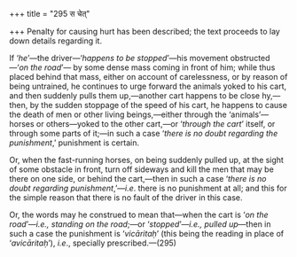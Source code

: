 +++
title = "295 स चेत्"

+++
Penalty for causing hurt has been described; the text proceeds to lay
down details regarding it.

If ‘*he*’—the driver—‘*happens to be stopped*’—his movement
obstructed—‘*on the road*’— by some dense mass coming in front of him;
while thus placed behind that mass, either on account of carelessness,
or by reason of being untrained, he continues to urge forward the
animals yoked to his cart, and then suddenly pulls them up,—another cart
happens to be close hy,—then, by the sudden stoppage of the speed of his
cart, he happens to cause the death of men or other living
beings,—either through the ‘animals’—horses or others—yoked to the other
cart,—or ‘*through the cart*’ itself, or through some parts of it;—in
such a case ‘*there is no doubt regarding the punishment*,’ punishment
is certain.

Or, when the fast-running horses, on being suddenly pulled up, at the
sight of some obstacle in front, turn off sideways and kill the men that
may be there on one side, or behind the cart,—then in such a case
‘*there is no doubt regarding punishment*,’—*i.e*. there is no
punishment at all; and this for the simple reason that there is no fault
of the driver in this case.

Or, the words may he construed to mean that—when the cart is ‘*on the
road*’—*i.e., standing on the road*;—or ‘*stopped*’—*i.e., pulled
up*—then in such a case the punishment is ‘*vicāritaḥ*’ (this being the
reading in place of ‘*avicāritaḥ*’), *i.e*., specially prescribed.—(295)


